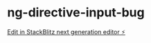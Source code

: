 # ng-directive-input-bug

[Edit in StackBlitz next generation editor ⚡️](https://stackblitz.com/~/github.com/seofernando25/ng-directive-input-bug)